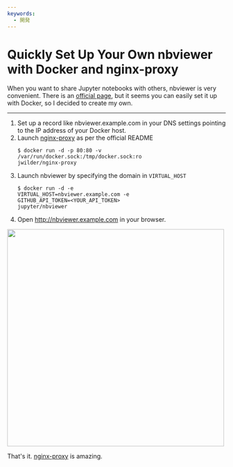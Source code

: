 ```yaml
---
keywords:
  - 開発
---
```


# Quickly Set Up Your Own nbviewer with Docker and nginx-proxy

When you want to share Jupyter notebooks with others, nbviewer is very convenient. There is an [official page](http://nbviewer.jupyter.org), but it seems you can easily set it up with Docker, so I decided to create my own.

---

1. Set up a record like nbviewer.example.com in your DNS settings pointing to the IP address of your Docker host.
2. Launch [nginx-proxy](https://github.com/jwilder/nginx-proxy) as per the official README<br><pre><code>$ docker run -d -p 80:80 -v /var/run/docker.sock:/tmp/docker.sock:ro jwilder/nginx-proxy</code></pre>
3. Launch nbviewer by specifying the domain in `VIRTUAL_HOST`<br><pre><code>$ docker run -d -e VIRTUAL_HOST=nbviewer.example.com -e GITHUB_API_TOKEN=<YOUR_API_TOKEN> jupyter/nbviewer</code></pre>
4. Open http://nbviewer.example.com in your browser.
<img src="https://cdn-ak.f.st-hatena.com/images/fotolife/m/morishin127/20160904/20160904223544.png" width="500"/>

That's it. [nginx-proxy](https://github.com/jwilder/nginx-proxy) is amazing.